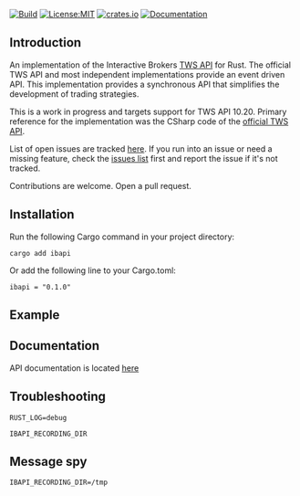 [![Build](https://github.com/wboayue/rust-ibapi/workflows/ci/badge.svg)](https://github.com/wboayue/rust-ibapi/actions/workflows/ci.yml)
[![License:MIT](https://img.shields.io/badge/License-MIT-blue.svg)](https://opensource.org/licenses/MIT)
[![crates.io](https://img.shields.io/crates/v/twsapi.svg)](https://crates.io/crates/ibapi)
[![Documentation](https://img.shields.io/badge/Documentation-green.svg)](https://docs.rs/ibapi/0.1.0/ibapi)

## Introduction

An implementation of the Interactive Brokers [TWS API](https://interactivebrokers.github.io/tws-api/introduction.html) for Rust. The official TWS API and most independent implementations provide an event driven API. This implementation provides a synchronous API that simplifies the development of trading strategies.

This is a work in progress and targets support for TWS API 10.20. Primary reference for the implementation was the CSharp code of the [official TWS API](https://github.com/InteractiveBrokers/tws-api-public).

List of open issues are tracked [here](https://github.com/wboayue/rust-ibapi/issues). If you run into an issue or need a missing feature, check the [issues list](https://github.com/wboayue/rust-ibapi/issues) first and report the issue if it's not tracked.

Contributions are welcome. Open a pull request.

## Installation

Run the following Cargo command in your project directory:

```
cargo add ibapi
```

Or add the following line to your Cargo.toml:

```
ibapi = "0.1.0"
```

## Example 

## Documentation

API documentation is located [here](https://docs.rs/ibapi/0.1.0/ibapi)

## Troubleshooting

`RUST_LOG=debug` 

`IBAPI_RECORDING_DIR`

## Message spy

`IBAPI_RECORDING_DIR=/tmp`
